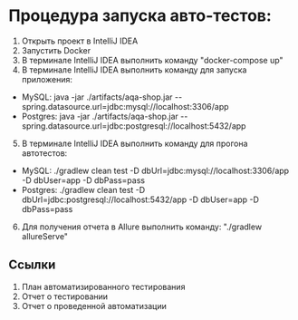 # Процедура запуска авто-тестов:

1) Открыть проект в IntelliJ IDEA
2) Запустить Docker
3) В терминале IntelliJ IDEA выполнить команду "docker-compose up"
4) В терминале IntelliJ IDEA выполнить команду для запуска приложения: 
- MySQL: java -jar ./artifacts/aqa-shop.jar --spring.datasource.url=jdbc:mysql://localhost:3306/app
- Postgres: java -jar ./artifacts/aqa-shop.jar --spring.datasource.url=jdbc:postgresql://localhost:5432/app
5) В терминале IntelliJ IDEA выполнить команду для прогона автотестов: 
- MySQL: ./gradlew clean test -D dbUrl=jdbc:mysql://localhost:3306/app -D dbUser=app -D dbPass=pass
- Postgres: ./gradlew clean test -D dbUrl=jdbc:postgresql://localhost:5432/app -D dbUser=app -D dbPass=pass
6) Для получения отчета в Allure выполнить команду: "./gradlew allureServe"

## Ссылки
1) План автоматизированного тестирования
2) Отчет о тестировании
3) Отчет о проведенной автоматизации
